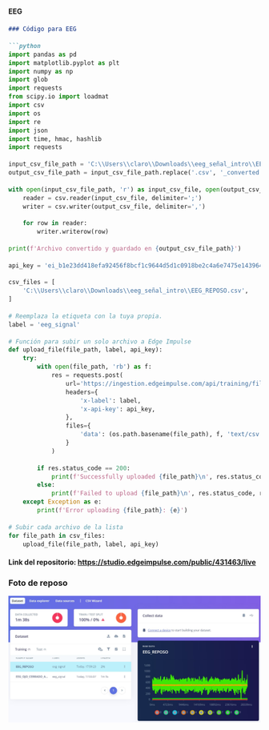 #### EEG

```markdown
### Código para EEG

```python
import pandas as pd
import matplotlib.pyplot as plt
import numpy as np
import glob
import requests
from scipy.io import loadmat
import csv
import os
import re
import json
import time, hmac, hashlib
import requests

input_csv_file_path = 'C:\\Users\\claro\\Downloads\\eeg_señal_intro\\EEG_REPOSO.csv'
output_csv_file_path = input_csv_file_path.replace('.csv', '_converted.csv')

with open(input_csv_file_path, 'r') as input_csv_file, open(output_csv_file_path, 'w', newline='') as output_csv_file:
    reader = csv.reader(input_csv_file, delimiter=';')
    writer = csv.writer(output_csv_file, delimiter=',')
    
    for row in reader:
        writer.writerow(row)

print(f'Archivo convertido y guardado en {output_csv_file_path}')

api_key = 'ei_b1e23dd418efa92456f8bcf1c9644d5d1c0918be2c4a6e7475e143964b2f6a0c'

csv_files = [
    'C:\\Users\\claro\\Downloads\\eeg_señal_intro\\EEG_REPOSO.csv',
]

# Reemplaza la etiqueta con la tuya propia.
label = 'eeg_signal'

# Función para subir un solo archivo a Edge Impulse
def upload_file(file_path, label, api_key):
    try:
        with open(file_path, 'rb') as f:
            res = requests.post(
                url='https://ingestion.edgeimpulse.com/api/training/files',
                headers={
                    'x-label': label,
                    'x-api-key': api_key,
                },
                files={
                    'data': (os.path.basename(file_path), f, 'text/csv')
                }
            )
        
        if res.status_code == 200:
            print(f'Successfully uploaded {file_path}\n', res.status_code, res.content)
        else:
            print(f'Failed to upload {file_path}\n', res.status_code, res.content)
    except Exception as e:
        print(f'Error uploading {file_path}: {e}')

# Subir cada archivo de la lista
for file_path in csv_files:
    upload_file(file_path, label, api_key)
```

#### Link del repositorio: https://studio.edgeimpulse.com/public/431463/live

### Foto de reposo

![Descripción de la Imagen](https://github.com/AndreaRazuriMadrid/intro-senales-biomedicas/blob/main/ISB/Lab%2011%20-%20Edge%20Impulsion/Archivos_Claudia/EEG/EEG_REPOSO.jpg?raw=true)

```


